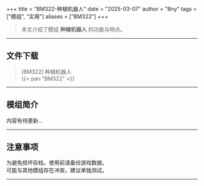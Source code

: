 +++
title = "BM322-种植机器人"
date = "2025-03-07"
author = "Bny"
tags = ["模组", "实用"]
aliases = ["BM322"]
+++

> 本文介绍了模组 **种植机器人** 的功能与特点。

---

## 文件下载

> [BM322] 种植机器人  
{{< pan "BM322" >}}  

---

## 模组简介

>  
内容有待更新...  

---

## 注意事项

>  
为避免损坏存档，使用前请备份游戏数据。  
可能与其他模组存在冲突，建议单独测试。  

---

